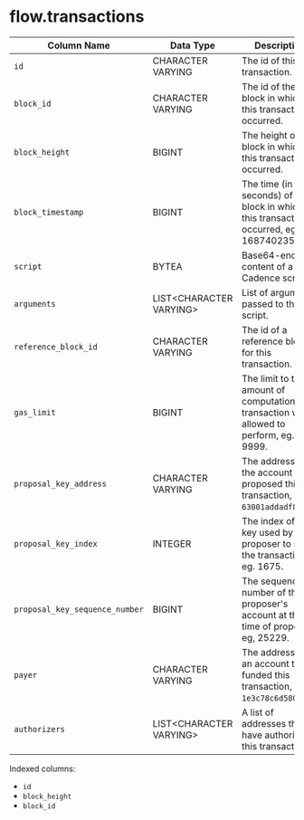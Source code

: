 # flow.transactions

| Column Name                    | Data Type                | Description                                                                                 |
| ------------------------------ | ------------------------ | ------------------------------------------------------------------------------------------- |
| `id`                           | CHARACTER VARYING        | The id of this transaction.                                                                 |
| `block_id`                     | CHARACTER VARYING        | The id of the block in which this transaction occurred.                                     |
| `block_height`                 | BIGINT                   | The height of the block in which this transaction occurred.                                 |
| `block_timestamp`              | BIGINT                   | The time (in Unix seconds) of the block in which this transaction occurred, eg. 1687402358. |
| `script`                       | BYTEA                    | Base64-encoded content of a Cadence script.                                                 |
| `arguments`                    | LIST\<CHARACTER VARYING> | List of arguments passed to the script.                                                     |
| `reference_block_id`           | CHARACTER VARYING        | The id of a reference block for this transaction.                                           |
| `gas_limit`                    | BIGINT                   | The limit to the amount of computation this transaction was allowed to perform, eg. 9999.   |
| `proposal_key_address`         | CHARACTER VARYING        | The address of the account that proposed this transaction, eg. `63001addadf8fffa`.          |
| `proposal_key_index`           | INTEGER                  | The index of the key used by the proposer to sign the transaction, eg. 1675.                |
| `proposal_key_sequence_number` | BIGINT                   | The sequence number of the proposer's account at the time of proposal, eg, 25229.           |
| `payer`                        | CHARACTER VARYING        | The address of an account that funded this transaction, eg. `1e3c78c6d580273b`.             |
| `authorizers`                  | LIST\<CHARACTER VARYING> | A list of addresses that have authorized this transaction.                                  |

Indexed columns:

* `id`
* `block_height`
* `block_id`
